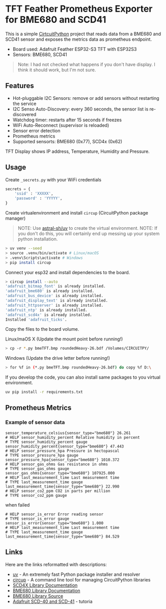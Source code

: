 # TFT Feather Prometheus Exporter for BME680 and SCD41

This is a simple [CirtcuitPython](https://circuitpython.org/) project that reads data from a BME680 and SCD41 sensor and exposes the metrics data as prometheus endpoint.

- Board used: Adafruit Feather ESP32-S3 TFT with ESP32S3
- Sensors: BME680, SCD41

> Note: I had not checked what happens if you don't have display. I think it should work, but I'm not sure.

## Features

- Hot-pluggable I2C Sensors: remove or add sensors without restarting the service
- I2C Senso Auto-Discovery: every 360 seconds, the sensor list is re-discovered
- Watchdog timer: restarts after 15 seconds if freezes
- WiFi Auto-Reconnect (supervisor is reloaded)
- Sensor error detection
- Prometheus metrics
- Supported sensorts: BME680 (0x77), SCD4x (0x62)

TFT Display shows IP address, Temperature, Humidity and Pressure.

## Usage

Create `_secrets.py` with your WiFi credentials

```python
secrets = {
    'ssid' : 'XXXXX',
    'password' : 'YYYYY',
}
```

Create virtualenvironment and install `circup` (CircuitPython package manager)

> NOTE: Use [astral-sh/uv](https://github.com/astral-sh/uv) to create the virtual environment.
> NOTE: If you don't do this, you will certainly end up messing up your system python installation.

```bash
> uv venv --seed
> source .venv/bin/activate # Linux/macOS
> .venv\Scripts\activate # Windows
> pip install circup
```

Connect your esp32 and install dependencies to the board.

```bash
> circup install --auto
'adafruit_bitmap_font' is already installed.
'adafruit_bme680' is already installed.
'adafruit_bus_device' is already installed.
'adafruit_display_text' is already installed.
'adafruit_httpserver' is already installed.
'adafruit_ntp' is already installed.
'adafruit_scd4x' is already installed.
Installed 'adafruit_ticks'.
```

Copy the files to the board volume.

Linux/maOS X (Update the mount point before running!)

```bash
> cp -r *.py bmeTFT.bmp roundedHeavy-26.bdf /Volumes/CIRCUITPY/
```

Windows (Update the drive letter before running!)

```bash
> for %f in (*.py bmeTFT.bmp roundedHeavy-26.bdf) do copy %f D:\
```

If you develop the code, you can also install same packages to you virtual environment.

```bash
uv pip install -r requirements.txt
```

## Prometheus Metrics

### Example of sensor data

```
sensor_temperature_celsius{sensor_type="bme680"} 26.261
# HELP sensor_humidity_percent Relative humidity in percent
# TYPE sensor_humidity_percent gauge
sensor_humidity_percent{sensor_type="bme680"} 47.443
# HELP sensor_pressure_hpa Pressure in hectopascal
# TYPE sensor_pressure_hpa gauge
sensor_pressure_hpa{sensor_type="bme680"} 1010.372
# HELP sensor_gas_ohms Gas resistance in ohms
# TYPE sensor_gas_ohms gauge
sensor_gas_ohms{sensor_type="bme680"} 107925.000
# HELP last_measurement_time Last measurement time
# TYPE last_measurement_time gauge
last_measurement_time{sensor_type="bme680"} 22.990
# HELP sensor_co2_ppm CO2 in parts per million
# TYPE sensor_co2_ppm gauge
```

when failed

```
# HELP sensor_is_error Error reading sensor
# TYPE sensor_is_error gauge
sensor_is_error{sensor_type="bme680"} 1.000
# HELP last_measurement_time Last measurement time
# TYPE last_measurement_time gauge
last_measurement_time{sensor_type="bme680"} 84.529
```

## Links

Here are the links reformatted with descriptions:

* [uv](https://github.com/astral-sh/uv) - An extremely fast Python package installer and resolver
* [circup](https://github.com/adafruit/circup) - A command line tool for managing CircuitPython libraries
* [SCD4X Library Documentation](https://docs.circuitpython.org/projects/scd4x/en/latest/)
* [BME680 Library Documentation](https://docs.circuitpython.org/projects/bme680/en/latest/)
* [BME680 Library Source](https://github.com/adafruit/Adafruit_CircuitPython_BME680)
* [Adafruit SCD-40 and SCD-41](https://learn.adafruit.com/adafruit-scd-40-and-scd-41/python-circuitpython) - tutoria